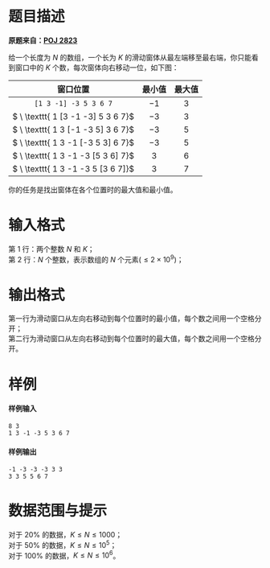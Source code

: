 
# 题目描述

**原题来自：[POJ 2823](http://poj.org/problem?id=2823)**

给一个长度为 $N$ 的数组，一个长为 $K$ 的滑动窗体从最左端移至最右端，你只能看到窗口中的 $K$ 个数，每次窗体向右移动一位，如下图：

|窗口位置|最小值|最大值|
|:-:|:-:|:-:|
|$\texttt{[1  3  -1] -3  5  3  6  7}$|$-1$|$3$|
|$ \ \texttt{ 1 [3  -1  -3] 5  3  6  7}$|$-3$|$3$|
|$ \ \texttt{ 1  3 [-1  -3  5] 3  6  7}$|$-3$|$5$|
|$ \ \texttt{ 1  3  -1 [-3  5  3] 6  7}$|$-3$|$5$|
|$ \ \texttt{ 1  3  -1  -3 [5  3  6] 7}$|$3$|$6$|
|$ \ \texttt{ 1  3  -1  -3  5 [3  6  7]}$|$3$|$7$|

你的任务是找出窗体在各个位置时的最大值和最小值。




# 输入格式

第 1 行：两个整数 $N$ 和 $K$；  
第 2 行：$N$ 个整数，表示数组的 $N$ 个元素($≤2\times 10^9$)； 


# 输出格式

第一行为滑动窗口从左向右移动到每个位置时的最小值，每个数之间用一个空格分开；  
第二行为滑动窗口从左向右移动到每个位置时的最大值，每个数之间用一个空格分开。


# 样例

#### 样例输入
```plain
8 3
1 3 -1 -3 5 3 6 7
```
#### 样例输出
```plain
-1 -3 -3 -3 3 3
3 3 5 5 6 7
```


# 数据范围与提示

对于 $20\%$ 的数据，$K≤N≤1000$；  
对于 $50\%$ 的数据，$K≤N≤10^5$；  
对于 $100\%$ 的数据，$K≤N≤10^6$。


